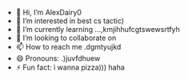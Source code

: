 - 👋 Hi, I’m AlexDairy0
- 👀 I’m interested in best cs tactic)
- 🌱 I’m currently learning ...,kmjihhufcgtswewsrtfyh
- 💞️ I’m looking to collaborate on 
- 📫 How to reach me .dgmtyujkd
- 😄 Pronouns: .)juvfdhuew
- ⚡ Fun fact: i wanna pizza))) haha
<!---
AlexDairy0/AlexDairy0 is a ✨ special ✨ repository because its `README.md` (this file) appears on your GitHub profile.
You can click the Preview link to take a look at your changes.
---
